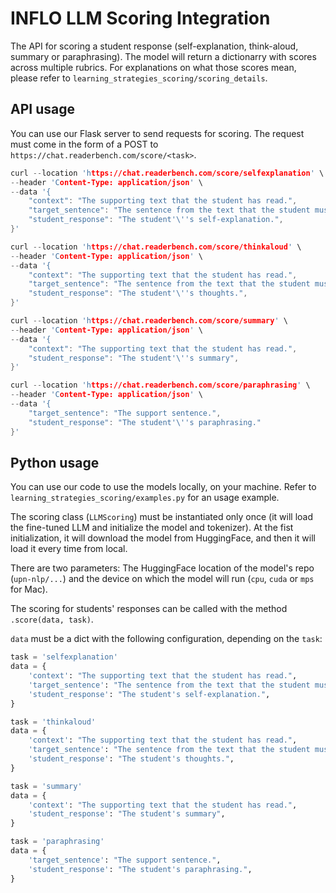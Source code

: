 # INFLO LLM Scoring Integration

The API for scoring a student response (self-explanation, think-aloud, summary or paraphrasing). The model will return a dictionarry with scores across multiple rubrics. For explanations on what those scores mean, please refer to `learning_strategies_scoring/scoring_details`. 

## API usage

You can use our Flask server to send requests for scoring. The request must come in the form of a POST to `https://chat.readerbench.com/score/<task>`.

```c
curl --location 'https://chat.readerbench.com/score/selfexplanation' \
--header 'Content-Type: application/json' \
--data '{
    "context": "The supporting text that the student has read.",
    "target_sentence": "The sentence from the text that the student must write a self-explanation.",
    "student_response": "The student'\''s self-explanation.",
}'
```

```c
curl --location 'https://chat.readerbench.com/score/thinkaloud' \
--header 'Content-Type: application/json' \
--data '{
    "context": "The supporting text that the student has read.",
    "target_sentence": "The sentence from the text that the student must write their thoughts.",
    "student_response": "The student'\''s thoughts.",
}'
```

```c
curl --location 'https://chat.readerbench.com/score/summary' \
--header 'Content-Type: application/json' \
--data '{
    "context": "The supporting text that the student has read.",
    "student_response": "The student'\''s summary",
}'
```

```c
curl --location 'https://chat.readerbench.com/score/paraphrasing' \
--header 'Content-Type: application/json' \
--data '{
    "target_sentence": "The support sentence.",
    "student_response": "The student'\''s paraphrasing."
}'
```

## Python usage

You can use our code to use the models locally, on your machine. Refer to `learning_strategies_scoring/examples.py` for an usage example.

The scoring class (`LLMScoring`) must be instantiated only once (it will load the fine-tuned LLM and initialize the model and tokenizer). At the fist initialization, it will download the model from HuggingFace, and then it will load it every time from local.

There are two parameters: The HuggingFace location of the model's repo (`upn-nlp/...`) and the device on which the model will run (`cpu`, `cuda` or `mps` for Mac).

The scoring for students' responses can be called with the method `.score(data, task)`. 

`data` must be a dict with the following configuration, depending on the `task`:

```python
task = 'selfexplanation'
data = {
    'context': "The supporting text that the student has read.",
    'target_sentence': "The sentence from the text that the student must write a self-explanation.",
    'student_response': "The student's self-explanation.",
}
```

```python
task = 'thinkaloud'
data = {
    'context': "The supporting text that the student has read.",
    'target_sentence': "The sentence from the text that the student must write their thoughts.",
    'student_response': "The student's thoughts.",
}
```

```python
task = 'summary'
data = {
    'context': "The supporting text that the student has read.",
    'student_response': "The student's summary",
}
```

```python
task = 'paraphrasing'
data = {
    'target_sentence': "The support sentence.",
    'student_response': "The student's paraphrasing.",
}
```